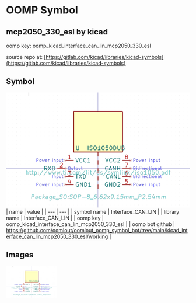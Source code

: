 # OOMP Symbol  
## mcp2050_330_esl  by kicad  
  
oomp key: oomp_kicad_interface_can_lin_mcp2050_330_esl  
  
source repo at: [https://gitlab.com/kicad/libraries/kicad-symbols](https://gitlab.com/kicad/libraries/kicad-symbols)  
## Symbol  
  
[![working.png](working_600.png)](working.png)  
| name | value | 
| --- | --- | 
| symbol name | Interface_CAN_LIN | 
| library name | Interface_CAN_LIN | 
| oomp key | oomp_kicad_interface_can_lin_mcp2050_330_esl | 
| oomp bot github | https://github.com/oomlout/oomlout_oomp_symbol_bot/tree/main/kicad_interface_can_lin_mcp2050_330_esl/working | 
## Images  
  
[![working.png](working_140.png)](working.png)  
